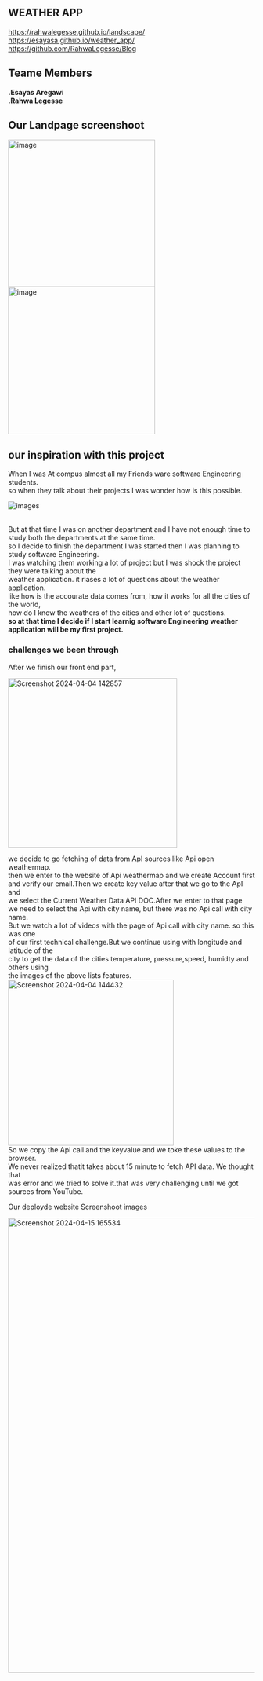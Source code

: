 ## WEATHER APP
https://rahwalegesse.github.io/landscape/ <br>
https://esayasa.github.io/weather_app/<br>
https://github.com/RahwaLegesse/Blog
## Teame Members
**.Esayas Aregawi** <br>
**.Rahwa Legesse**
  ## Our Landpage screenshoot
<img width="300" alt="image" src="https://github.com/EsayasA/weather_app/assets/123552892/285303fd-c01c-4fad-ba61-2d5f01d3f46c">
<img width="300" alt="image" src="https://github.com/EsayasA/weather_app/assets/123552892/4db0272c-2fbc-4155-b29d-4587c2b381b6"><br>

## our inspiration with this project
When I was At compus almost all my Friends ware software Engineering students.<br>
so when they talk about their projects I was wonder how is this possible.<br>

![images](https://github.com/EsayasA/weather_app/assets/123552892/1979171c-4b66-4ca1-b014-fdb137090ad2)</p><br>
But at that time I was on another department and I have not enough time to study both the departments at the same time.<br>
so I decide to finish the department I was started then I was planning to study software Engineering.<br>
I was watching them working a lot of project but I was shock the project they were talking about the <br>weather application.
it riases a lot of questions about the weather application.<br>
like how is the accourate data comes from, how it works for all the cities of the world,<br>
how do I know the weathers of the cities and other lot of questions.<br>
**so at that time I decide if I start learnig software Engineering weather application will be my first project.**


### challenges we been through
 After we finish our front end part,<br>
 
 <img width="345" alt="Screenshot 2024-04-04 142857" src="https://github.com/EsayasA/weather_app/assets/123552892/8fc319e6-6cbd-454b-8b3d-1918da9719e0"><br>

 we decide to go fetching of data from ApI sources like Api open weathermap.<br>
then we enter to the website of Api weathermap and we create Account first <br>
and verify our email.Then we create key value after that we go to the ApI and<br> 
we select the Current Weather Data API DOC.After we enter to that page<br>
we need to select the Api with city name, but there was no Api call with city name.<br>
But we watch a lot of videos with the page of Api call with city name. so this was one<br>
of our first technical challenge.But we continue using with longitude and latitude of the<br>
city to get the data of the cities temperature, pressure,speed, humidty and others using <br>
the images of the above lists features.<br>
<img width="338" alt="Screenshot 2024-04-04 144432" src="https://github.com/EsayasA/weather_app/assets/123552892/d24c8d77-9948-4b5f-b3b8-8e796b5f1992"><br>
So we copy the Api call and the keyvalue and we toke these values to the browser.<br>
We never realized thatit takes about 15 minute to fetch API data. We thought that <br>
was error and we tried to solve it.that was very challenging until we got sources from YouTube.<br>



<p center>Our deployde website Screenshoot images</p>
<img width="927" alt="Screenshot 2024-04-15 165534" src="https://github.com/EsayasA/weather_app/assets/123552892/a4729452-0f80-47d9-a985-df5286afada4">





